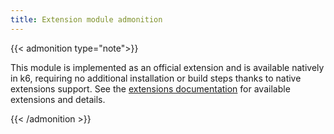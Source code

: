 ```yaml
---
title: Extension module admonition
---
```


{{< admonition type="note">}}

This module is implemented as an official extension and is available natively in k6, requiring no additional installation or build steps thanks to native extensions support. See the [extensions documentation](/docs/k6/<K6_VERSION>/extensions/explore) for available extensions and details.

{{< /admonition >}}
